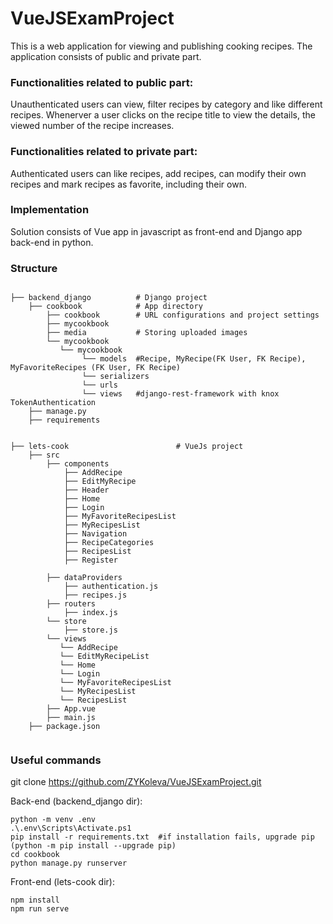 # VueJSExamProject
This is a web application for viewing and publishing cooking recipes. The application consists of public and private part.

### Functionalities related to public part:
Unauthenticated users can view, filter recipes by category and like different recipes. Whenerver a user clicks on the recipe title to view the details, the viewed number of the recipe increases.

### Functionalities related to private part:
Authenticated users can like recipes, add recipes, can modify their own recipes and mark recipes as favorite, including their own.

### Implementation
Solution consists of Vue app in javascript as front-end and Django app back-end in python.

### Structure

```

├── backend_django          # Django project 
    ├── cookbook            # App directory
        ├── cookbook        # URL configurations and project settings
        ├── mycookbook      
        ├── media           # Storing uploaded images
        └── mycookbook
           └── mycookbook  
                └── models  #Recipe, MyRecipe(FK User, FK Recipe), MyFavoriteRecipes (FK User, FK Recipe)
                └── serializers 
                └── urls 
                └── views   #django-rest-framework with knox TokenAuthentication            
    ├── manage.py            
    ├── requirements 


├── lets-cook                        # VueJs project 
    ├── src                          
        ├── components
            ├── AddRecipe            
            ├── EditMyRecipe         
            ├── Header  
            ├── Home  
            ├── Login
            ├── MyFavoriteRecipesList
            ├── MyRecipesList
            ├── Navigation
            ├── RecipeCategories
            ├── RecipesList
            ├── Register 

        ├── dataProviders
            ├── authentication.js
            ├── recipes.js     
        ├── routers
            ├── index.js                  
        └── store
            ├── store.js
        └── views
           └── AddRecipe
           └── EditMyRecipeList  
           └── Home  
           └── Login
           └── MyFavoriteRecipesList
           └── MyRecipesList
           └── RecipesList
        ├── App.vue
        ├── main.js              
    ├── package.json                   
           
```
### Useful commands

git clone https://github.com/ZYKoleva/VueJSExamProject.git

Back-end (backend_django dir):    

```
python -m venv .env
.\.env\Scripts\Activate.ps1
pip install -r requirements.txt  #if installation fails, upgrade pip (python -m pip install --upgrade pip)
cd cookbook
python manage.py runserver
```

Front-end (lets-cook dir):
```
npm install
npm run serve
```
